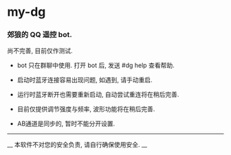 # my-dg

### 郊狼的 QQ 遥控 bot.

尚不完善, 目前仅作测试.

* bot 只在群聊中使用. 打开 bot 后, 发送 #dg help 查看帮助.

* 启动时蓝牙连接容易出现问题, 如遇到, 请手动重启.

* 运行时蓝牙断开也需要重新启动, 自动尝试重连将在稍后完善.

* 目前仅提供调节强度与频率, 波形功能将在稍后完善.

* AB通道是同步的, 暂时不能分开设置.

---

__ 本软件不对您的安全负责, 请自行确保使用安全. __
